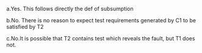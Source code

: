 a.Yes. This follows directly the def of subsumption

b.No. There is no reason to expect test requirements generated by C1 to be satisfied by T2

c.No.It is possible that T2 contains test which reveals the fault, but T1 does not.

